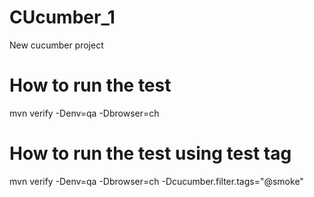 # CUcumber_1
New cucumber project

# How to run the test
mvn verify -Denv=qa -Dbrowser=ch

# How to run the test using test tag
mvn verify -Denv=qa -Dbrowser=ch -Dcucumber.filter.tags="@smoke"